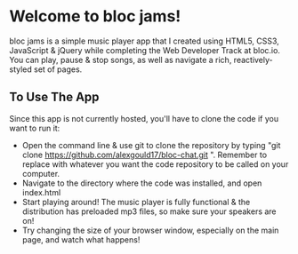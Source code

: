# Welcome to bloc jams!
bloc jams is a simple music player app that I created using HTML5, CSS3, JavaScript & jQuery while completing the Web Developer Track at bloc.io. You can play, pause & stop songs, as well as navigate a rich, reactively-styled set of pages.

## To Use The App
Since this app is not currently hosted, you'll have to clone the code if you want to run it:
- Open the command line & use git to clone the repository by typing "git clone https://github.com/alexgould17/bloc-chat.git <your-repo-name>". Remember to replace <your-repo-name> with whatever you want the code repository to be called on your computer.
- Navigate to the directory where the code was installed, and open index.html
- Start playing around! The music player is fully functional & the distribution has preloaded mp3 files, so make sure your speakers are on!
- Try changing the size of your browser window, especially on the main page, and watch what happens!